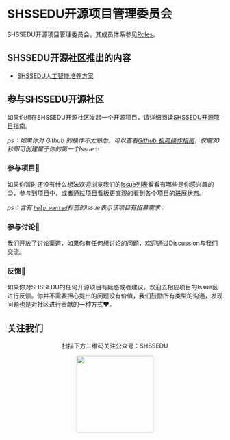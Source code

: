 # SHSSEDU开源项目管理委员会

SHSSEDU开源项目管理委员会，其成员体系参见[Roles](https://github.com/SHSSEDU/SHSSEDU/blob/main/ROLES.md)。

## SHSSEDU开源社区推出的内容

- [SHSSEDU人工智能培养方案](https://SHSSEDU.feishu.cn/docs/doccn0AOicI3LJ8RwhY0cuDPSOc)

## 参与SHSSEDU开源社区

如果你想在SHSSEDU开源社区发起一个开源项目，请详细阅读[SHSSEDU开源项目指南](https://github.com/SHSSEDU/SHSSEDU/blob/main/GUIDE.md)。

*ps：如果你对 Github 的操作不太熟悉，可以查看[Github 极简操作指南](https://github.com/SHSSEDU/SHSSEDU/blob/main/GITHUB.md)，仅需30秒即可创建属于你的第一个Issue✨*

### 参与项目💓

如果你暂时还没有什么想法欢迎浏览我们的[Issue列表](https://github.com/SHSSEDU/SHSSEDU/issues)看看有哪些是你感兴趣的😊，参与到项目中，或者通过[项目看板](https://github.com/SHSSEDU/SHSSEDU/projects/1?fullscreen=true)更直观的看到各个项目的进展状态。

*ps：含有 [`help wanted`](https://github.com/SHSSEDU/SHSSEDU/issues?q=is%3Aissue+is%3Aopen+label%3A%22help+wanted%22)标签的Issue表示该项目有招募需求💡*

### 参与讨论💬

我们开放了讨论渠道，如果你有任何想讨论的问题，欢迎通过[Discussion](https://github.com/SHSSEDU/SHSSEDU/discussions)与我们交流。

### 反馈🐛

如果你对SHSSEDU的任何开源项目有疑惑或者建议，欢迎去相应项目的Issue区进行反馈。你并不需要担心提出的问题没有价值，我们鼓励所有类型的沟通，发现问题也是对社区进行贡献的一种方式❤️。

## 关注我们

<div align=center>
<p>扫描下方二维码关注公众号：SHSSEDU</p>
<img src="https://s2.loli.net/2023/07/15/Sfzb9TtlUsEiKew.jpg" width = "180" height = "180">
</div>
